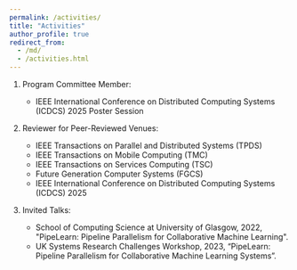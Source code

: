```yaml
---
permalink: /activities/
title: "Activities"
author_profile: true
redirect_from: 
  - /md/
  - /activities.html
---
```


1. Program Committee Member:
    * IEEE International Conference on Distributed Computing Systems (ICDCS) 2025 Poster Session

2. Reviewer for Peer-Reviewed Venues: 
    * IEEE Transactions on Parallel and Distributed Systems (TPDS)
    * IEEE Transactions on Mobile Computing (TMC)
    * IEEE Transactions on Services Computing (TSC)
    * Future Generation Computer Systems (FGCS)
    * IEEE International Conference on Distributed Computing Systems (ICDCS) 2025

3. Invited Talks:
   * School of Computing Science at University of Glasgow, 2022, "PipeLearn: Pipeline Parallelism for Collaborative Machine Learning".
   * UK Systems Research Challenges Workshop, 2023, “PipeLearn: Pipeline Parallelism for Collaborative Machine Learning Systems”.
